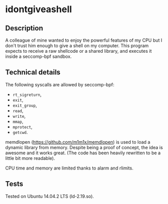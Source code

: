 # idontgiveashell

## Description

A colleague of mine wanted to enjoy the powerful features of my CPU but
I don't trust him enough to give a shell on my computer. This program
expects to receive a raw shellcode or a shared library, and executes it
inside a seccomp-bpf sandbox.


## Technical details

The following syscalls are allowed by seccomp-bpf:
* `rt_sigreturn`,
* `exit`,
* `exit_group`,
* `read`,
* `write`,
* `mmap`,
* `mprotect`,
* `getcwd`.

memdlopen (https://github.com/m1m1x/memdlopen) is used to load a dynamic
library from memory. Despite being a proof of concept, the idea is
awesome and it works great. (The code has been heavily rewritten to be a
little bit more readable).

CPU time and memory are limited thanks to alarm and rlimits.


## Tests

Tested on Ubuntu 14.04.2 LTS (ld-2.19.so).
